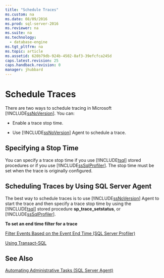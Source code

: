 ```yaml
---
title: "Schedule Traces"
ms.custom: na
ms.date: 08/09/2016
ms.prod: sql-server-2016
ms.reviewer: na
ms.suite: na
ms.technology: 
  - database-engine
ms.tgt_pltfrm: na
ms.topic: article
ms.assetid: 620b79db-924b-4502-8af3-39efcfca245d
caps.latest.revision: 25
caps.handback.revision: 0
manager: jhubbard
---
```

# Schedule Traces
There are two ways to schedule tracing in Microsoft [!INCLUDE[ssNoVersion](../../Topics/TopicNameContainA/tokens/ssNoVersion_md.md)]. You can:  
  
-   Enable a trace stop time.  
  
-   Use [!INCLUDE[ssNoVersion](../../Topics/TopicNameContainA/tokens/ssNoVersion_md.md)] Agent to schedule a trace.  
  
## Specifying a Stop Time  
 You can specify a trace stop time if you use [!INCLUDE[tsql](../../Topics/TopicNameContainA/tokens/tsql_md.md)] stored procedures or if you use [!INCLUDE[ssSqlProfiler](../../Topics/TopicNameContainA/tokens/ssSqlProfiler_md.md)]. The stop time must be set when the trace is originally configured.  
  
## Scheduling Traces by Using SQL Server Agent  
 The best way to schedule traces is to use [!INCLUDE[ssNoVersion](../../Topics/TopicNameContainA/tokens/ssNoVersion_md.md)] Agent to start the trace and then specify a trace stop time by using the [!INCLUDE[tsql](../../Topics/TopicNameContainA/tokens/tsql_md.md)] stored procedure **sp_trace_setstatus**, or [!INCLUDE[ssSqlProfiler](../../Topics/TopicNameContainA/tokens/ssSqlProfiler_md.md)].  
  
 **To set an end time filter for a trace**  
  
 [Filter Events Based on the Event End Time (SQL Server Profiler)](../../Topics/TopicNameNotContainA/Filter-Events-Based-on-the-Event-End-Time--SQL-Server-Profiler-.md)  
  
 [Using Transact-SQL](assetId:///29e7a7d7-b9c1-414a-968a-fc247769750d)  
  
## See Also  
 [Automating Administrative Tasks (SQL Server Agent)](assetId:///541ee5ac-2c9f-4b74-b4f0-13b7bd5920b0)
